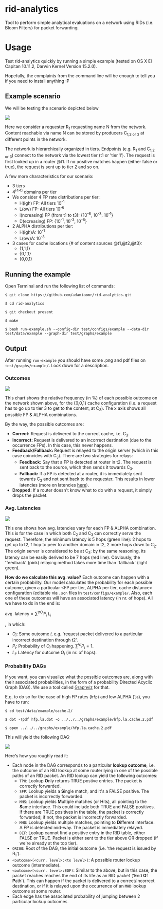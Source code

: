 # rid-analytics
<a name="sec:intro"></a>

Tool to perform simple analytical evaluations on a network using RIDs (i.e. Bloom Filters) for packet forwarding.

# Usage
<a name="sec:usage"></a>

Test rid-analytics quickly by running a simple example (tested on OS X El Capitan 10.11.2, 
Darwin Kernel Version 15.2.0). 

Hopefully, the complaints from the command line will be enough to tell you if you need to install anything :P

## Example scenario
<a name="subsec:scn"></a>

We will be testing the scenario depicted below

![](https://www.dropbox.com/s/v2vcngxt2t1gurc/example.png?raw=1)

Here we consider a requester R<sub>1</sub> requesting name N from the network. Content reachable via name N can be stored by producers C<sub>1,2 or 3</sub> at different points in the network.

The network is hierarchically organized in tiers. Endpoints (e.g. R<sub>1</sub> and C<sub>1,2 or 3</sub>) connect to the network via the lowest tier (t1 or 'tier 1'). The request is first looked up in a router @t1. If no positive matches happen (either false or true), the request is sent up to tier 2 and so on.

A few more characteristics for our scenario:

* 3 tiers
* 4<sup>(4-t)</sup> domains per tier
* We consider 4 FP rate distributions per tier:
	* H(igh) FP: All tiers 10<sup>-1</sup>
	* L(ow) FP: All tiers 10<sup>-6</sup>
	* I(ncreasing) FP (from t1 to t3): {10<sup>-6</sup>, 10<sup>-3</sup>, 10<sup>-1</sup>}
	* D(ecreasing) FP: {10<sup>-1</sup>, 10<sup>-3</sup>, 10<sup>-6</sup>}
* 2 ALPHA distributions per tier:
	* H(igh)A: 10<sup>-1</sup>
	* L(ow)A: 10<sup>-3</sup>
* 3 cases for cache locations {# of content sources @t1,@t2,@t3}: 
	* {1,1,1}
	* {0,1,1} 
	* {0,0,1}	

## Running the example
<a name="subsec:run"></a>

Open Terminal and run the following list of commands:

`$ git clone https://github.com/adamiaonr/rid-analytics.git`

`$ cd rid-analytics`

`$ git checkout present`

`$ make`

`$ bash run-example.sh --config-dir test/configs/example --data-dir test/data/example --graph-dir test/graphs/example`

## Output
<a name="subsec:output"></a>

After running `run-example` you should have some .png and pdf files on `test/graphs/example/`. Look down for a description.

### Outcomes
<a name="subsubsec:outcomes"></a>

![](https://www.dropbox.com/s/p0hlgk5jot1ipzc/stackd.cache.3.png?raw=1)

This chart shows the relative frequency (in %) of each possible outcome on the network shown above, for the {0,0,1} cache configuration (i.e. a request has to go up to tier 3 to get to the content, at C<sub>3</sub>). The x axis shows all possible FP & ALPHA combinations. 

By the way, the possible outcomes are:

* **Correct:** Request is delivered to the correct cache, i.e. C<sub>3</sub>.
* **Incorrect:** Request is delivered to an incorrect destination (due to the occurrence FPs). In this case, this never happens.
* **Feedback/Fallback:** Request is relayed to the origin server (which in this case coincides with C<sub>3</sub>). There are two strategies for relays:
	* **Feedback:** Say that a FP is detected at router in t2. The request is sent back to the source, which then sends it towards C<sub>3</sub>.
	* **Fallback:** If a FP is detected at a router, it is immediately sent towards C<sub>3</sub> and not sent back to the requester. This results in lower latencies (more on latencies [here](#subsubsec:avg-lat)).
* **Dropped:** If a router doesn't know what to do with a request, it simply drops the packet.

### Avg. Latencies
<a name="subsubsec:avg-lat"></a>

![](https://www.dropbox.com/s/auxh8j6p11fnela/bar.cache.2.png?raw=1)

This one shows how avg. latencies vary for each FP & ALPHA combination. This is for the case in which both C<sub>2</sub> and C<sub>3</sub> can correctly serve the request. Therefore, the minimum latency is 5 hops (green line): 2 hops to get up to t2, 1 hop to peer to another domain in t2, 2 more hops down to C<sub>2</sub>. The origin server is considered to be at C<sub>3</sub>: by the same reasoning, its latency can be easily derived to be 7 hops (red line). Obviously, the 'feedback' (pink) relaying method takes more time than 'fallback' (light green).

**How do we calculate this avg. value?** Each outcome can happen with a certain probability. Our model calculates the probability for each possible outcome, given a particular <FP per tier, ALPHA per tier, cache distance> configuration (editable via `.scn` files in `test/configs/example/`. Also, each one of these outcomes will have an associated latency (in nr. of hops). All we have to do in the end is:

$\text{avg. latency}=\sum^{\forall O_i} P_i\,L_i$

, in which:

* $O_i$: Some outcome $i$, e.g. 'request packet delivered to a particular incorrect destination through t2'.
* $P_i$: Probability of $O_i$ happening. $\sum^{\forall i} P_i = 1$.
* $L_i$: Latency for outcome $O_i$ (in nr. of hops).

### Probability DAGs
<a name="subsubsec:prob-dag"></a>

If you want, you can visualize what the possible outcomes are, along with their associated probabilities, in the form of a probability Directed Acyclic Graph (DAG). We use a tool called [Graphviz](http://www.graphviz.org/) for that. 

E.g. to do so for the case of high FP rates (`hfp`) and low ALPHA (`la`), you have to run:

`$ cd test/data/example/cache.2/`

`$ dot -Tpdf hfp.la.dot -o ../../../graphs/example/hfp.la.cache.2.pdf`

`$ open ../../../graphs/example/hfp.la.cache.2.pdf`

This will yield the following DAG:

![](https://www.dropbox.com/s/d33ck2jsn7jumfr/hfp.la.cache.2.png?raw=1)

Here's how you roughly read it:

* Each node in the DAG corresponds to a particular **lookup outcome**, i.e. the outcome of an RID lookup at some router lying in one of the possible paths of an RID packet. An RID lookup can yield the following outcomes:
	* `TPO`: Lookup **O**nly returns TRUE postive entries. The packet is correctly forwarded.
	* `SFP`: Lookup yields a **S**ingle match, and it's a FALSE positive. The packet is incorrectly forwarded.
	* `MHS`: Lookup yields **M**ultiple matches (or **H**its), all pointing to the **S**ame interface. This could include both TRUE and FALSE positives. If there are TRUE positives in the table, the packet is correctly forwarded; if not, the packet is incorrectly forwarded.
	* `MHD`: Lookup yields multiple matches, pointing to **D**ifferent interface. A FP is detected mid-way. The packet is immediately relayed.
	* `DEF`: Lookup cannot find a positive entry in the RID table, either FALSE or TRUE. Packet is either sent to the tier above OR dropped (if we're already at the top tier).
* `ORI00`: Root of the DAG, the initial outcome (i.e. 'the request is issued by R<sub>1</sub>').
* `<outcome>(<curr. level>:<to level>)`: A possible router lookup outcome (intermediate). 
* `<outcome>(<curr. level>:EOP)`: Similar to the above, but in this case, the packet reaches reaches the end of its life as an RID packet ('**E**nd **O**f **P**ath'). This can happen if the packet is delivered to a correct/incorrect destination, or if it is relayed upon the occurrence of an `MHD` lookup outcome at some router.
* Each edge has the associated probability of jumping between 2 particular lookup outcomes.